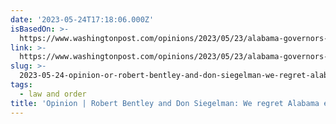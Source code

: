 ```yaml
---
date: '2023-05-24T17:18:06.000Z'
isBasedOn: >-
  https://www.washingtonpost.com/opinions/2023/05/23/alabama-governors-death-penalty-regret/
link: >-
  https://www.washingtonpost.com/opinions/2023/05/23/alabama-governors-death-penalty-regret/
slug: >-
  2023-05-24-opinion-or-robert-bentley-and-don-siegelman-we-regret-alabama-executions
tags:
  - law and order
title: 'Opinion | Robert Bentley and Don Siegelman: We regret Alabama executions - '
---
```


